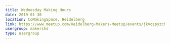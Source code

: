 ```yaml
---
title: Wednesday Making Hours
date: 2019-01-30
location: CoMakingSpace, Heidelberg
link: https://www.meetup.com/Heidelberg-Makers-Meetup/events/jkvqspyzcbnc/
usergroup: makershd
type: usergroup
---
```

